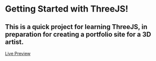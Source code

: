 # Getting Started with ThreeJS!

## This is a quick project for learning ThreeJS, in preparation for creating a portfolio site for a 3D artist.

[Live Preview](https://jjkneiss.github.io/three-js-intro/index.html)